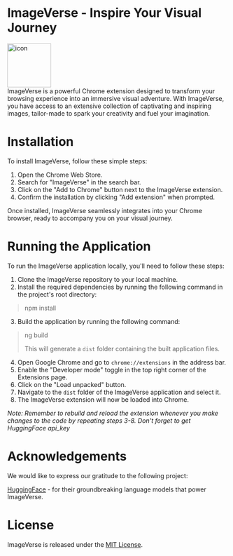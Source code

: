 # ImageVerse - Inspire Your Visual Journey


<img  alt="icon" src="https://github.com/haseeb-xd/image-verse/assets/47222685/ede0fdf2-3295-40a2-b8d0-2b2d58b17fb9" width="100px"/>
<br>
ImageVerse is a powerful Chrome extension designed to transform your browsing experience into an immersive visual adventure. With ImageVerse, you have access to an extensive collection of captivating and inspiring images, tailor-made to spark your creativity and fuel your imagination.

# Installation 

To install ImageVerse, follow these simple steps:

<ol>
  <li>Open the Chrome Web Store.</li>
  <li>Search for "ImageVerse" in the search bar.</li>
  <li>Click on the "Add to Chrome" button next to the ImageVerse extension.</li>
  <li>Confirm the installation by clicking "Add extension" when prompted.</li>
</ol>

Once installed, ImageVerse seamlessly integrates into your Chrome browser, ready to accompany you on your visual journey.

# Running the Application

To run the ImageVerse application locally, you'll need to follow these steps:

 1. Clone the ImageVerse repository to your local machine.
 2. Install the required dependencies by running the following command in the project's root directory:

> npm install
3. Build the application by running the following command:
> ng build
>
> This will generate a `dist` folder containing the built application files.
4. Open Google Chrome and go to `chrome://extensions` in the address bar.
5. Enable the "Developer mode" toggle in the top right corner of the Extensions page.
6. Click on the "Load unpacked" button.
7. Navigate to the `dist` folder of the ImageVerse application and select it.
8. The ImageVerse extension will now be loaded into Chrome.

*Note: Remember to rebuild and reload the extension whenever you make changes to the code by repeating steps 3-8. Don't forget to get HuggingFace api_key*

# Acknowledgements
We would like to express our gratitude to the following project:

[HuggingFace](https://huggingface.co/models) - for their groundbreaking language models that power ImageVerse.

# License
ImageVerse is released under the [MIT License](https://github.com/haseeb-xd/image-verse/blob/main/LICENSE).

